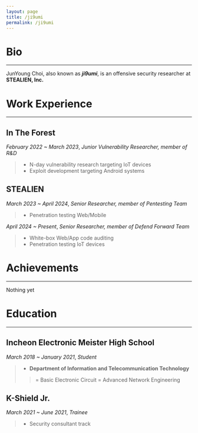 ```yaml
---
layout: page
title: /ji9umi
permalink: /ji9umi
---
```


# Bio
---
JunYoung Choi, also known as ***ji9umi***, is an offensive security researcher at **STEALIEN, Inc.**

# Work Experience
---
## In The Forest

*February 2022 ~ March 2023*, *Junior Vulnerability Researcher, member of R&D*

> - N-day vulnerability research targeting IoT devices
> - Exploit development targeting Android systems

## STEALIEN

*March 2023 ~ April 2024*, *Senior Researcher, member of Pentesting Team*

> - Penetration testing Web/Mobile

*April 2024 ~ Present*, *Senior Researcher, member of Defend Forward Team*

> - White-box Web/App code auditing
> - Penetration testing IoT devices


# Achievements
---

Nothing yet

# Education
---

## Incheon Electronic Meister High School
*March 2018 ~ January 2021*, *Student*

> - **Department of Information and Telecommunication Technology**
> > = Basic Electronic Circuit
> > = Advanced Network Engineering

## K-Shield Jr.
*March 2021 ~ June 2021*, *Trainee*

> - Security consultant track
